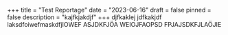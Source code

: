 +++
title = "Test Reportage"
date = "2023-06-16"
draft = false
pinned = false
description = "kajfkjakdjf"
+++
djfkaklej jdfkakjdf laksdfoiwefmaskdfjIOWEF ASJDKFJÖA WEIOJFAOPSD FPJAJSDKFJLAÖJIE